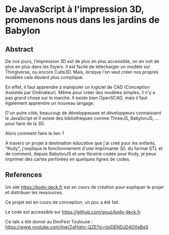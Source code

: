 # De JavaScript à l'impression 3D, promenons nous dans les jardins de Babylon

## Abstract

De nos jours, l'impression 3D est de plus en plus accessible, on en voit de plus en plus dans les foyers. Il est facile de télécharger un modèle sur Thingiverse, ou encore Cults3D. Mais, lorsque l'on veut créer nos propres modèles cela devient plus compliqué.

En effet, il faut apprendre à manipuler un logiciel de CAD (Conception Assistée par Ordinateur). Même pour créer des modèles simples, il n'y a pas grand chose sur le marché. Il existe bien OpenSCAD, mais il faut également apprendre un nouveau langage.

D'un autre côté, beaucoup de développeuses et développeurs connaissent le JavaScript et Il existe des bibliothèques comme ThreeJS, BabylonJS, ... pour faire de la 3D.

Alors comment faire le lien ?

A travers un projet à destination éducative que j'ai créé pour les enfants, "Kody", j'explique le fonctionnement d'une imprimante 3D, du format STL et de comment, depuis BabylonJS et une librairie codée pour Kody, je peux imprimer des cartes perforées en quelques lignes de codes.

## References

Un site https://kody-deck.fr est en cours de création pour expliquer le projet et distribuer les ressources.

Ce projet est en cours de conception, un poc a été fait.

Le code est accessible sur https://github.com/gouz/kody-deck.fr

Ce talk a été donné au DevFest Toulouse : https://www.youtube.com/live/Zgt1ghc-QZE?si=tpjDENDJD4O0sBqS
